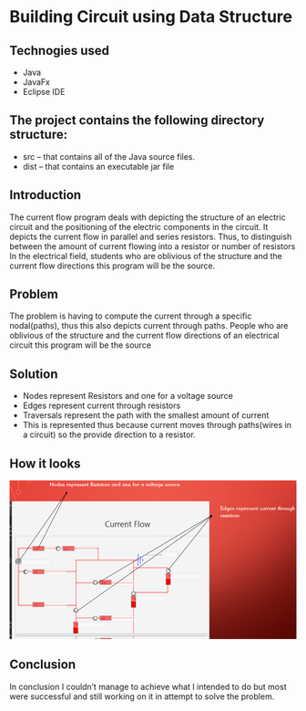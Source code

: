 # Building Circuit using Data Structure

## Technogies used
- Java
- JavaFx
- Eclipse IDE

## The project contains the following directory structure:
- src – that contains all of the Java source files.
- dist – that contains an executable jar file

## Introduction
The current flow program deals with depicting the structure of an electric circuit and the positioning of the electric components in the circuit.
It depicts the current flow in parallel and series resistors. Thus, to distinguish between the amount of current flowing into a resistor or number of resistors
In the electrical field, students  who are oblivious of the structure and the current flow directions this program will be the source.


## Problem
The problem is having to compute the current through a specific nodal(paths), thus this also depicts current through paths.
People who are oblivious of the structure and the current flow directions of an electrical circuit this program will be the source


## Solution
- Nodes represent Resistors and one for a voltage source
- Edges represent current through resistors
- Traversals represent the path with the smallest amount of current
- This is represented thus because current moves through paths(wires in a circuit) so the provide direction to a resistor.


## How it looks
![image](data/example.png)


## Conclusion
In conclusion I couldn’t manage to achieve what I intended to do but most were successful and still working on it in attempt to solve the problem. 




